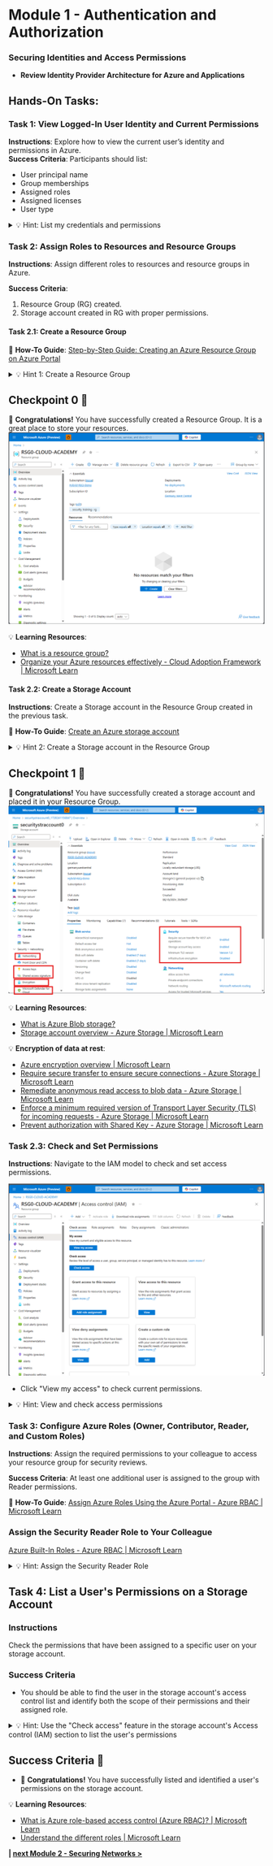 # Module 1 - Authentication and Authorization
### Securing Identities and Access Permissions

- **Review Identity Provider Architecture for Azure and Applications**

## Hands-On Tasks:

### Task 1: View Logged-In User Identity and Current Permissions
**Instructions**: Explore how to view the current user’s identity and permissions in Azure.  
**Success Criteria**: Participants should list:
  - User principal name
  - Group memberships
  - Assigned roles
  - Assigned licenses
  - User type

<details close>
<summary>💡 Hint: List my credentials and permissions</summary>
<br>

### Task 1: View Logged In User Identity and Current Permissions
1. Log in to the [Azure Portal](https://portal.azure.com) with an Azure-enabled user account.
2. Navigate to the [Entra ID](https://portal.azure.com/#view/Microsoft_AAD_IAM/ActiveDirectoryMenuBlade/~/Overview) section.
3. Locate your user account by entering your credentials into the search bar.
4. Review the following details:
   - User Principal Name (UPN)
   - Group Memberships
   - Assigned Roles
   - Assigned Licenses
   - User Type
<img width="1190" alt="image" src="https://github.com/user-attachments/assets/a324dbb2-f882-439c-b986-d4cf87c9fc88">

<img width="989" alt="image" src="https://github.com/user-attachments/assets/fef763ea-d1a6-414b-8525-f8ceb60ee2ba">

</details>

### Task 2: Assign Roles to Resources and Resource Groups
**Instructions**: Assign different roles to resources and resource groups in Azure.

**Success Criteria**:
1. Resource Group (RG) created.
2. Storage account created in RG with proper permissions.

#### Task 2.1: Create a Resource Group
📘 **How-To Guide**: [Step-by-Step Guide: Creating an Azure Resource Group on Azure Portal](https://techcommunity.microsoft.com/t5/startups-at-microsoft/step-by-step-guide-creating-an-azure-resource-group-on-azure/ba-p/3792368#:~:text=Learn%20how%20to%20create%20an%20Azure%20Resource%20Group%20with%20this)

<details close>
<summary>💡 Hint 1: Create a Resource Group</summary>
<br>

### Step 1: Create a Resource Group

You can create a resource group either through the Azure CLI or the Azure Portal.

#### Option 1: Using Azure CLI

Execute the following command to create a resource group:

```sh
az group create --name MY_GROUP_NAME_HERE --location MY_LOCATION_HERE
```

**Example:**

```sh
az group create --name MY_RG_CLOUD_ACADEMY --location southafricanorth
```

#### Option 2: Using Azure Portal

1. Go to the [Azure Portal](https://portal.azure.com/#create/Microsoft.ResourceGroup).
2. In the "Create a resource group" form:
   - **Subscription**: Select the subscription under which to create the resource group.
   - **Resource group**: Enter a name for the new resource group.
   - **Region**: Select an [Azure Region](https://azure.microsoft.com/en-us/explore/global-infrastructure/geographies/?msockid=2508f470901c684f1c68e76491fc69d9) (choose one of the closest ones).

   ![Resource Group](./images/1_resourcegroup.png)
   
   ![Tags](./images/1_tags.png)

3. Select `Review + create`.
4. After passing the review, click `Create`.

   ![Create Resource Group](./images/2_resourcegroup.png)

</details>

## Checkpoint 0 🎉
🎊 **Congratulations!** You have successfully created a Resource Group. It is a great place to store your resources.
![image](./images/3_resourcegroup.png)

💡 **Learning Resources**:
- [What is a resource group?](https://learn.microsoft.com/en-us/azure/azure-resource-manager/management/manage-resource-groups-portal#what-is-a-resource-group) 
- [Organize your Azure resources effectively - Cloud Adoption Framework | Microsoft Learn](https://learn.microsoft.com/en-us/azure/cloud-adoption-framework/ready/azure-setup-guide/organize-resources)


#### Task 2.2: Create a Storage Account
**Instructions**: Create a Storage account in the Resource Group created in the previous task.

📘 **How-To Guide**: [Create an Azure storage account](https://learn.microsoft.com/en-us/azure/storage/common/storage-account-create?tabs=azure-portal)

<details close>
<summary>💡 Hint 2: Create a Storage account in the Resource Group</summary>
<br>

### Step 2: Create a Storage Account

You can create a storage account using either the Azure CLI or the Azure Portal.

#### Option 1: Using Azure CLI

Run the following command in your terminal, ensuring you replace the placeholder values with your actual parameters:

```sh
az storage account create --resource-group MY_GROUP_NAME_HERE --name MY_STORAGE_ACCOUNT_NAME_HERE --location MY_LOCATION_HERE --sku Standard_LRS --kind StorageV2
```

**Example:**

```sh
az storage account create --resource-group MY_RG_CLOUD_ACADEMY --name mystrgaccafr1 --location southafricanorth --sku Standard_LRS --kind StorageV2
```

**Important:** Pay close attention to the parameters you use!

#### Option 2: Using Azure Portal

1. Navigate to your Resource Group in the [Azure Portal](https://portal.azure.com).
   ![Resource Group](./images/5_storageaccount.png)

2. Search for "storage account" in the Marketplace.
   ![Storage Account Search](./images/5_storageaccount1.png)

3. Configure the storage account settings, ensuring to choose a unique name for the storage account.
   ![Configuration Parameters](./images/5a.png)

4. Review the configuration parameters.
   ![Review Parameters - Part 1](./images/5b.png)
   ![Review Parameters - Part 2](./images/5c.png)
   ![Review Parameters - Part 3](./images/5d.png)

5. Select `Review + create`. After the validation review passes, click **Create**.
   ![Create Storage Account](./images/5e.png)

</details>

## Checkpoint 1 🎉
🎊 **Congratulations!** You have successfully created a storage account and placed it in your Resource Group.
![image](./images/6.png)

💡 **Learning Resources**:
- [What is Azure Blob storage?](https://learn.microsoft.com/en-us/azure/storage/blobs/storage-blobs-overview)
- [Storage account overview - Azure Storage | Microsoft Learn](https://learn.microsoft.com/en-us/azure/storage/common/storage-account-overview)

💡 **Encryption of data at rest**:
- [Azure encryption overview | Microsoft Learn](https://learn.microsoft.com/en-us/azure/security/fundamentals/encryption-overview)
- [Require secure transfer to ensure secure connections - Azure Storage | Microsoft Learn](https://learn.microsoft.com/en-gb/azure/storage/common/storage-require-secure-transfer)
- [Remediate anonymous read access to blob data - Azure Storage | Microsoft Learn](https://learn.microsoft.com/en-gb/azure/storage/blobs/anonymous-read-access-prevent?tabs=portal)
- [Enforce a minimum required version of Transport Layer Security (TLS) for incoming requests - Azure Storage | Microsoft Learn](https://learn.microsoft.com/en-gb/azure/storage/common/transport-layer-security-configure-minimum-version?tabs=portal&WT.mc_id=Portal-Microsoft_Azure_Storage)
- [Prevent authorization with Shared Key - Azure Storage | Microsoft Learn](https://learn.microsoft.com/en-gb/azure/storage/common/shared-key-authorization-prevent?tabs=portal)


### Task 2.3: Check and Set Permissions
**Instructions**: Navigate to the IAM model to check and set access permissions.

![image](./images/4_IAM.png)

- Click "View my access" to check current permissions.

<details close>
<summary>💡 Hint: View and check access permissions </summary>
<br>

### Reviewing Access Control (IAM) in Your Resource Group

1. Navigate to your Resource Group resource in the Azure Portal.
2. From the left-hand menu, select the **Access control (IAM)** section.

#### Reviewing Your Own Access

1. Click on **View my access**.
   ![View My Access](./images/4_roleassignments.png)

#### Reviewing Access for a Specific User or Resource

1. Click on **Check access**.
   ![Check Access](./images/4_checkaccess.png)
</details>

### Task 3: Configure Azure Roles (Owner, Contributor, Reader, and Custom Roles)
**Instructions**: Assign the required permissions to your colleague to access your resource group for security reviews.

**Success Criteria**: At least one additional user is assigned to the group with Reader permissions.

📘 **How-To Guide**: [Assign Azure Roles Using the Azure Portal - Azure RBAC | Microsoft Learn](https://learn.microsoft.com/en-us/azure/role-based-access-control/role-assignments-portal)

### Assign the Security Reader Role to Your Colleague
[Azure Built-In Roles - Azure RBAC | Microsoft Learn](https://learn.microsoft.com/en-us/azure/role-based-access-control/built-in-roles)

<details close>
<summary>💡 Hint: Assign the Security Reader Role</summary>
<br>

- **Assign the Security Reader permissions.**
  - 1. Navigate to your Resource Group created in the previous exercise.
  - 2. On the left navigation bar, find "Access control (IAM)" section.
  - 3. Go to the "Access control (IAM)" section, click "+ Add" and then, in the drop-down menu, click "Add role assignment".
  ![image](./images/7roleassignment.png)
  
  - 4. On the Add role assignment blade, specify the following settings and click Next:
![image](./images/7a.png)

  - 5. On the Member assignment blade, specify user you would like to add and click Next:
![image](./images/7b.png)

  - 6. Click "**Review + assign**" to create the role assignment.
</details>

## Task 4: List a User's Permissions on a Storage Account

### Instructions
Check the permissions that have been assigned to a specific user on your storage account.
### Success Criteria
- You should be able to find the user in the storage account's access control list and identify both the scope of their permissions and their assigned role.
  
<details close>
<summary>💡 Hint: Use the "Check access" feature in the storage account's Access control (IAM) section to list the user's permissions </summary>
<br>

### Checking Access for a User in a Storage Account

1. Go to your **Resource Group**. Open the previously created Storage account.
2. Navigate to the **Access control (IAM)** section.
3. Select the **Check access** tab.
4. In the **Search by name or email address** text box, enter the name or email address of the user.
5. Locate the user and identify their assigned role:

![image](./images/image-2.png)

</details>

## Success Criteria 🎉

- 🎊 **Congratulations!** You have successfully listed and identified a user's permissions on the storage account.

💡 **Learning Resources**:
- [What is Azure role-based access control (Azure RBAC)? | Microsoft Learn](https://learn.microsoft.com/en-us/azure/role-based-access-control/overview) 
- [Understand the different roles | Microsoft Learn](https://learn.microsoft.com/en-us/azure/role-based-access-control/rbac-and-directory-admin-roles)

 **| [next Module 2 - Securing Networks >](../module-2/README.md)**

